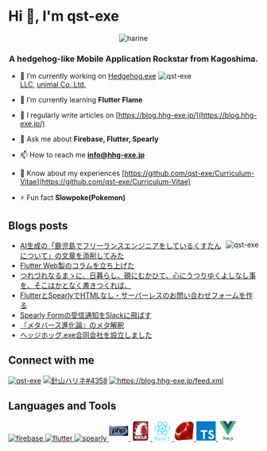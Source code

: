 <h1>Hi 👋, I'm qst-exe</h1>

<p align="center">
  <img src="https://github.com/qst-exe/qst-exe/blob/main/hedgehog.gif?raw=true" alt="harine"/>
</p>

<h3 align="center">A hedgehog-like Mobile Application Rockstar from Kagoshima.</h3>

<p><img align="right" width="40%" src="https://github-readme-stats.vercel.app/api?username=qst-exe&show_icons=true&locale=en" alt="qst-exe" /></p>

- 🏢 I’m currently working on [Hedgehog.exe LLC](https://hhg-exe.jp/), [unimal Co.,Ltd.](https://unimal.jp/)

- 🌱 I’m currently learning **Flutter Flame**

- 📝 I regularly write articles on [https://blog.hhg-exe.jp/](https://blog.hhg-exe.jp/)

- 💬 Ask me about **Firebase, Flutter, Spearly**

- 📫 How to reach me **info@hhg-exe.jp**

- 📄 Know about my experiences [https://github.com/qst-exe/Curriculum-Vitae](https://github.com/qst-exe/Curriculum-Vitae)

- ⚡ Fun fact **Slowpoke(Pokemon)**

## Blogs posts

<p><img align="right" src="https://github-readme-stats.vercel.app/api/top-langs?username=qst-exe&show_icons=true&locale=en&layout=compact&count_private=true" alt="qst-exe" /></p>

<!-- BLOG-POST-LIST:START -->
- [AI生成の「鹿児島でフリーランスエンジニアをしているくすたんについて」の文章を添削してみた](https://column.hhg-exe.jp/column/c-9HerzRmjugGSwoIp5YcQ)
- [Flutter Web製のコラムを立ち上げた](https://column.hhg-exe.jp/column/c-s6tLx9YOhgJFPcMGwdiA)
- [つれづれなるまゝに、日暮らし、硯にむかひて、心にうつりゆくよしなし事を、そこはかとなく書きつくれば、](https://column.hhg-exe.jp/column/c-YFCgZR4H8kBNn7S1bGM2)
- [FlutterとSpearlyでHTMLなし・サーバーレスのお問い合わせフォームを作る](https://zenn.dev/qst/articles/e06d73e2adfc90)
- [Spearly Formの受信通知をSlackに飛ばす](https://zenn.dev/qst/articles/63d32a5516ffcf)
- [『メタバース進化論』のメタ解釈](https://blog.hhg-exe.jp/evolution-of-metaverse)
- [ヘッジホッグ.exe合同会社を設立しました](https://blog.hhg-exe.jp/start-llc)
<!-- BLOG-POST-LIST:END -->

## Connect with me

<p align="left">
<a href="https://twitter.com/qst-exe" target="blank"><img align="center" src="https://raw.githubusercontent.com/rahuldkjain/github-profile-readme-generator/master/src/images/icons/Social/twitter.svg" alt="qst-exe" height="30" width="40" /></a>
<a href="https://discord.gg/針山ハリネ#4358" target="blank"><img align="center" src="https://raw.githubusercontent.com/rahuldkjain/github-profile-readme-generator/master/src/images/icons/Social/discord.svg" alt="針山ハリネ#4358" height="30" width="40" /></a>
<a href="/https://blog.hhg-exe.jp/feed.xml" target="blank"><img align="center" src="https://raw.githubusercontent.com/rahuldkjain/github-profile-readme-generator/master/src/images/icons/Social/rss.svg" alt="https://blog.hhg-exe.jp/feed.xml" height="30" width="40" /></a>
</p>

## Languages and Tools
<p align="left">
  <a href="https://firebase.google.com/" target="_blank" rel="noreferrer">
    <img src="https://www.vectorlogo.zone/logos/firebase/firebase-icon.svg" alt="firebase" width="40" height="40"/>
  </a>
  <a href="https://flutter.dev" target="_blank" rel="noreferrer">
    <img src="https://www.vectorlogo.zone/logos/flutterio/flutterio-icon.svg" alt="flutter" width="40" height="40"/>
  </a>
  <a href="https://cms.spearly.com/" target="_blank" rel="noreferrer">
    <img src="https://user-images.githubusercontent.com/7909367/189430722-7d2fdd4f-1776-4264-bb20-152f94e4516a.jpg" alt="spearly" width="40" height="40"/>
  </a>
  <a href="https://www.php.net" target="_blank" rel="noreferrer">
    <img src="https://raw.githubusercontent.com/devicons/devicon/master/icons/php/php-original.svg" alt="php" width="40" height="40"/>
  </a>
  <a href="https://rubyonrails.org" target="_blank" rel="noreferrer">
    <img src="https://raw.githubusercontent.com/devicons/devicon/master/icons/rails/rails-original-wordmark.svg" alt="rails" width="40" height="40"/>
  </a>
  <a href="https://reactjs.org/" target="_blank" rel="noreferrer">
    <img src="https://raw.githubusercontent.com/devicons/devicon/master/icons/react/react-original-wordmark.svg" alt="react" width="40" height="40"/>
  </a>
  <a href="https://www.ruby-lang.org/en/" target="_blank" rel="noreferrer">
    <img src="https://raw.githubusercontent.com/devicons/devicon/master/icons/ruby/ruby-original.svg" alt="ruby" width="40" height="40"/>
  </a>
  <a href="https://www.typescriptlang.org/" target="_blank" rel="noreferrer">
    <img src="https://raw.githubusercontent.com/devicons/devicon/master/icons/typescript/typescript-original.svg" alt="typescript" width="40" height="40"/>
  </a>
  <a href="https://vuejs.org/" target="_blank" rel="noreferrer">
    <img src="https://raw.githubusercontent.com/devicons/devicon/master/icons/vuejs/vuejs-original-wordmark.svg" alt="vuejs" width="40" height="40"/>
  </a>
</p>


<!--
**qst-exe/qst-exe** is a ✨ _special_ ✨ repository because its `README.md` (this file) appears on your GitHub profile.

Here are some ideas to get you started:

- 🔭 I’m currently working on ...
- 🌱 I’m currently learning ...
- 👯 I’m looking to collaborate on ...
- 🤔 I’m looking for help with ...
- 💬 Ask me about ...
- 📫 How to reach me: ...
- 😄 Pronouns: ...
- ⚡ Fun fact: ...
-->
